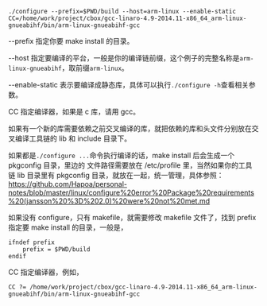 ```shell
./configure --prefix=$PWD/build --host=arm-linux --enable-static CC=/home/work/project/cbox/gcc-linaro-4.9-2014.11-x86_64_arm-linux-gnueabihf/bin/arm-linux-gnueabihf-gcc
```

--prefix 指定你要 make install 的目录。

--host 指定要编译的平台，一般是你的编译链前缀，这个例子的完整名称是`arm-linux-gnueabihf`，取前缀`arm-linux`。

--enable-static 表示要编译成静态库，具体可以执行`./configure -h`查看相关参数。

CC 指定编译器，如果是 c 库，请用 gcc。

如果有一个新的库需要依赖之前交叉编译的库，就把依赖的库和头文件分别放在交叉编译工具链的 lib 和 include 目录下。

如果都是`./configure ...`命令执行编译的话，make install 后会生成一个 pkgconfig 目录，里边的 文件路径需要放在 /etc/profile 里，当然如果你的工具链 lib 目录里有 pkgconfig 目录，就放在一起，统一管理，具体参照：https://github.com/Hapoa/personal-notes/blob/master/linux/configure%20error%20Package%20requirements%20(jansson%20%3D%202.0)%20were%20not%20met.md



如果没有 configure，只有 makefile，就需要修改 makefile 文件了，找到 prefix 指定要 make install 的目录，一般是，

```shell
ifndef prefix
	prefix = $PWD/build
endif
```

CC 指定编译器，例如，

```shell
CC ?= /home/work/project/cbox/gcc-linaro-4.9-2014.11-x86_64_arm-linux-gnueabihf/bin/arm-linux-gnueabihf-gcc
```

